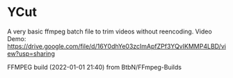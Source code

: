 # YCut
A very basic ffmpeg batch file to trim videos without reencoding. 
Video Demo: https://drive.google.com/file/d/16Y0dhYe03zcImApfZPf3YQvIKMMP4LBD/view?usp=sharing

FFMPEG build (2022-01-01 21:40) from BtbN/FFmpeg-Builds
